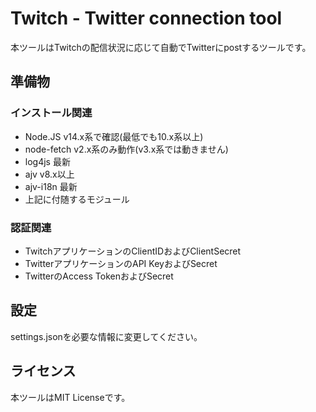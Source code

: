 # Twitch - Twitter connection tool

本ツールはTwitchの配信状況に応じて自動でTwitterにpostするツールです。

## 準備物

### インストール関連
- Node.JS v14.x系で確認(最低でも10.x系以上)
- node-fetch v2.x系のみ動作(v3.x系では動きません)
- log4js 最新
- ajv v8.x以上
- ajv-i18n 最新
- 上記に付随するモジュール

### 認証関連
- TwitchアプリケーションのClientIDおよびClientSecret
- TwitterアプリケーションのAPI KeyおよびSecret
- TwitterのAccess TokenおよびSecret

## 設定

settings.jsonを必要な情報に変更してください。

## ライセンス

本ツールはMIT Licenseです。